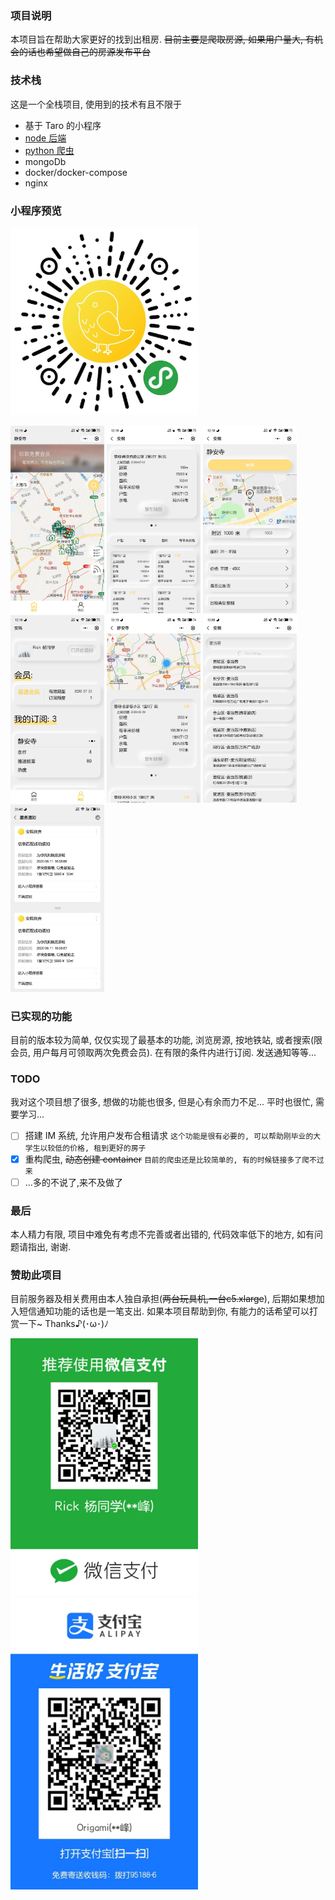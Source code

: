 ### 项目说明

本项目旨在帮助大家更好的找到出租房. ~~目前主要是爬取房源, 如果用户量大, 有机会的话也希望做自己的房源发布平台~~

### 技术栈

这是一个全栈项目, 使用到的技术有且不限于

- 基于 Taro 的小程序
- [node 后端](https://github.com/into-the-blue/indigo-node-server)
- [python 爬虫](https://github.com/into-the-blue/indigo_crawler)
- mongoDb
- docker/docker-compose
- nginx

### 小程序预览
<img 
src='./readme/qrcode.jpg'
width='300'
/>

<img
src='./readme/img_1.jpeg'
width='150'
/>
<img
src='./readme/img_2.jpeg'
width='150'
/>
<img
src='./readme/img_3.jpeg'
width='150'
/>
<img
src='./readme/img_4.jpeg'
width='150'
/>
<img
src='./readme/img_5.jpeg'
width='150'
/>
<img
src='./readme/img_6.jpeg'
width='150'
/>
<img
src='./readme/img_7.jpeg'
width='150'
/>

### 已实现的功能

目前的版本较为简单, 仅仅实现了最基本的功能, 浏览房源, 按地铁站, 或者搜索(限会员, 用户每月可领取两次免费会员). 在有限的条件内进行订阅. 发送通知等等...

### TODO

我对这个项目想了很多, 想做的功能也很多, 但是心有余而力不足... 平时也很忙, 需要学习...

- [ ] 搭建 IM 系统, 允许用户发布合租请求 `这个功能是很有必要的, 可以帮助刚毕业的大学生以较低的价格, 租到更好的房子`
- [x] 重构爬虫, ~~动态创建 container~~ `目前的爬虫还是比较简单的, 有的时候链接多了爬不过来`
- [ ] ...多的不说了,来不及做了

### 最后

本人精力有限, 项目中难免有考虑不完善或者出错的, 代码效率低下的地方, 如有问题请指出, 谢谢.


### 赞助此项目

目前服务器及相关费用由本人独自承担(~~两台玩具机,一台c5.xlarge~~), 后期如果想加入短信通知功能的话也是一笔支出. 如果本项目帮助到你, 有能力的话希望可以打赏一下~ Thanks♪(･ω･)ﾉ

<img
src='./readme/wechat_pay.jpeg'
width='300'
/>
<img
src='./readme/alipay.jpeg'
width='300'
/>